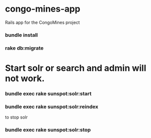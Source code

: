 # congo-mines-app
Rails app for the CongoMines project

### bundle install
### rake db:migrate

#  Start solr or search and admin will not work.
### bundle exec rake sunspot:solr:start
### bundle exec rake sunspot:solr:reindex

to stop solr
### bundle exec rake sunspot:solr:stop
